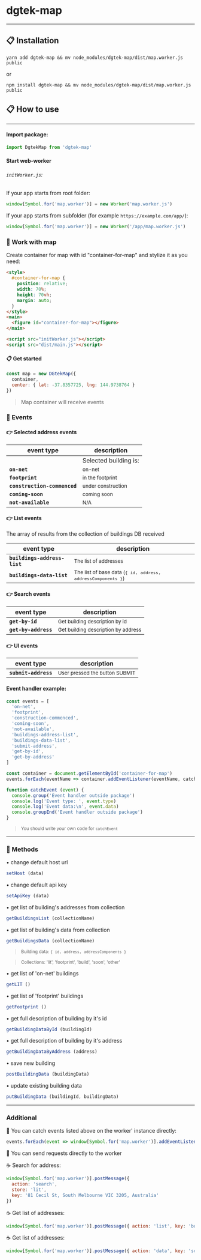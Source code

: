 # dgtek-map
__________________

## :clipboard: Installation

```
yarn add dgtek-map && mv node_modules/dgtek-map/dist/map.worker.js public
```
or
```
npm install dgtek-map && mv node_modules/dgtek-map/dist/map.worker.js public
```

## :clipboard: How to use
__________________________

#### Import package:
```js
import DgtekMap from 'dgtek-map'
```

#### Start web-worker

###### `initWorker.js`:

If your app starts from root folder:

```js
window[Symbol.for('map.worker')] = new Worker('map.worker.js')
```

If your app starts from subfolder (for example `https://example.com/app/`):

```js
window[Symbol.for('map.worker')] = new Worker('/app/map.worker.js')
```

### :memo: Work with map

Create container for map with id "container-for-map" and stylize it as you need:

```html
<style>
  #container-for-map {
    position: relative;
    width: 70%;
    height: 70vh;
    margin: auto;
  }
</style>
<main>
  <figure id="container-for-map"></figure>
</main>

<script src="initWorker.js"></script>
<script src="dist/main.js"></script>
```

#### :clipboard: Get started

```js
const map = new DGtekMap({
  container,
  center: { lat: -37.8357725, lng: 144.9738764 }
})
```

> Map container will receive events

### :page_with_curl: Events

#### :point_right: Selected address events

| event type | description |
|-|-|
|  | Selected building is: |
| **`on-net`** | <sup>on-net</sup> |
| **`footprint`** | <sup>in the footprint</sup> |
| **`construction-commenced`** | <sup>under construction</sup> |
| **`coming-soon`** | <sup>coming soon</sup> |
| **`not-available`** | <sup>N/A</sup> |

#### :point_right: List events

The array of results from the collection of buildings DB received

| event type | description |
|-|-|
| **`buildings-address-list`** | <sup>The list of addresses</sup> |
| **`buildings-data-list`** | <sup>The list of base data (`{ id, address, addressComponents }`)</sup> |

#### :point_right: Search events

| event type | description |
|-|-|
|  **`get-by-id`**  | <sup>Get building description by id</sup> |
|  **`get-by-address`**  | <sup>Get building description by address</sup> |

#### :point_right: UI events

| event type | description |
|-|-|
|  **`submit-address`**  | <sup>User pressed the button SUBMIT</sup> |


#### Event handler example:

```js
const events = [
  'on-net',
  'footprint',
  'construction-commenced',
  'coming-soon',
  'not-available',
  'buildings-address-list',
  'buildings-data-list',
  'submit-address',
  'get-by-id',
  'get-by-address'
]

const container = document.getElementById('container-for-map')
events.forEach(eventName => container.addEventListener(eventName, catchEvent))

function catchEvent (event) {
  console.group('Event handler outside package')
  console.log('Event type: ', event.type)
  console.log('Event data:\n', event.data)
  console.groupEnd('Event handler outside package')
}
```

> <sup>You should write your own code for `catchEvent`</sup>

________________________________

### :page_with_curl: Methods

• change default host url

```js
setHost (data)
```

• change default api key

```js
setApiKey (data)
```

• get list of building's addresses from collection

```js
getBuildingsList (collectionName)
```

• get list of building's data from collection

```js
getBuildingsData (collectionName)
```
> <sup>Building data: `{ id, address, addressComponents }`</sup>

> <sup>Collections: 'lit', 'footprint', 'build', 'soon', 'other'</sup>

• get list of 'on-net' buildings

```js
getLIT ()
```

• get list of 'footprint' buildings

```js
getFootprint ()
```

• get full description of building by it's id

```js
getBuildingDataById (buildingId)
```

• get full description of building by it's address

```js
getBuildingDataByAddress (address)
```

• save new building

```js
postBuildingData (buildingData)
```

• update existing building data

```js
putBuildingData (buildingId, buildingData)
```

_________________________________________

### Additional

:pushpin: You can catch events listed above on the worker' instance directly:

```js
events.forEach(event => window[Symbol.for('map.worker')].addEventListener(event, catchEvent))
```

:pushpin: You can send requests directly to the worker

☕ Search for address:

```js
window[Symbol.for('map.worker')].postMessage({
  action: 'search',
  store: 'lit',
  key: '81 Cecil St, South Melbourne VIC 3205, Australia'
})
```

☕ Get list of addresses:

```js
window[Symbol.for('map.worker')].postMessage({ action: 'list', key: 'build' })
```

☕ Get list of addresses:

```js
window[Symbol.for('map.worker')].postMessage({ action: 'data', key: 'soon' })
```
